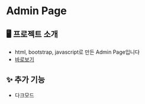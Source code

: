 # Admin Page

## 🖥️ 프로젝트 소개

- html, bootstrap, javascript로 만든 Admin Page입니다
- [바로보기](https://kimhamney.github.io/oz-coding/admin-page/)

## ✨ 추가 기능

- 다크모드
